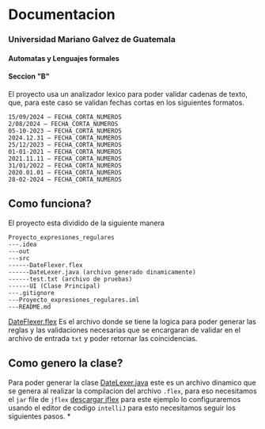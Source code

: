 # Documentacion
### Universidad Mariano Galvez de Guatemala
#### Automatas y Lenguajes formales
#### Seccion "B"

El proyecto usa un analizador lexico para poder validar cadenas de texto, que, para este caso se validan fechas cortas en los siguientes formatos.

``` 
15/09/2024 – FECHA_CORTA_NUMEROS
2/08/2024 – FECHA_CORTA_NUMEROS
05-10-2023 – FECHA_CORTA_NUMEROS
2024.12.31 – FECHA_CORTA_NUMEROS
25/12/2023 – FECHA_CORTA_NUMEROS
01-01-2021 – FECHA_CORTA_NUMEROS
2021.11.11 – FECHA_CORTA_NUMEROS
31/01/2022 – FECHA_CORTA_NUMEROS
2020.01.01 – FECHA_CORTA_NUMEROS
28-02-2024 – FECHA_CORTA_NUMEROS
```
## Como funciona?
El proyecto esta dividido de la siguiente manera
```
Proyecto_expresiones_regulares
---.idea
---out
---src
------DateFlexer.flex
------DateLexer.java (archivo generado dinamicamente)
------test.txt (archivo de pruebas)
------UI (Clase Principal)
---.gitignore
---Proyecto_expresiones_regulares.iml
---README.md
```
[DateFlexer.flex](src/DateFlexer.flex) Es el archivo donde se tiene la logica para poder generar las reglas y las validaciones necesarias que se encargaran de validar en el archivo de entrada `txt` y poder retornar las coincidencias.

## Como genero la clase?
Para poder generar la clase [DateLexer.java](src/DateLexer.java) este es un archivo dinamico que se genera al realizar la compilacion del archivo `.flex`, para eso necesitamos el `jar` file de `jflex` [descargar jflex](https://jflex.de/download.html) para este ejemplo lo configuraremos usando el editor de codigo `intelliJ` para esto necesitamos seguir los siguientes pasos.
* 